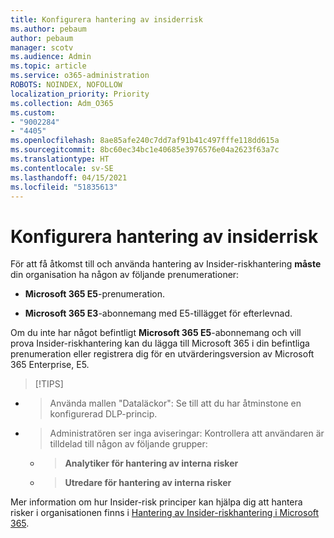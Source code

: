 ```yaml
---
title: Konfigurera hantering av insiderrisk
ms.author: pebaum
author: pebaum
manager: scotv
ms.audience: Admin
ms.topic: article
ms.service: o365-administration
ROBOTS: NOINDEX, NOFOLLOW
localization_priority: Priority
ms.collection: Adm_O365
ms.custom:
- "9002284"
- "4405"
ms.openlocfilehash: 8ae85afe240c7dd7af91b41c497fffe118dd615a
ms.sourcegitcommit: 8bc60ec34bc1e40685e3976576e04a2623f63a7c
ms.translationtype: HT
ms.contentlocale: sv-SE
ms.lasthandoff: 04/15/2021
ms.locfileid: "51835613"
---
```

# <a name="set-up-insider-risk-management"></a>Konfigurera hantering av insiderrisk

För att få åtkomst till och använda hantering av Insider-riskhantering **måste** din organisation ha någon av följande prenumerationer:

- **Microsoft 365 E5**-prenumeration.

- **Microsoft 365 E3**-abonnemang med E5-tillägget för efterlevnad.

Om du inte har något befintligt **Microsoft 365 E5**-abonnemang och vill prova Insider-riskhantering kan du lägga till Microsoft 365 i din befintliga prenumeration eller registrera dig för en utvärderingsversion av Microsoft 365 Enterprise, E5.

> [!TIPS]
- > Använda mallen "Dataläckor": Se till att du har åtminstone en konfigurerad DLP-princip.
- > Administratören ser inga aviseringar: Kontrollera att användaren är tilldelad till någon av följande grupper:
    - >**Analytiker för hantering av interna risker**
    - >**Utredare för hantering av interna risker**

Mer information om hur Insider-risk principer kan hjälpa dig att hantera risker i organisationen finns i [Hantering av Insider-riskhantering i Microsoft 365](https://go.microsoft.com/fwlink/?linkid=2123907).
